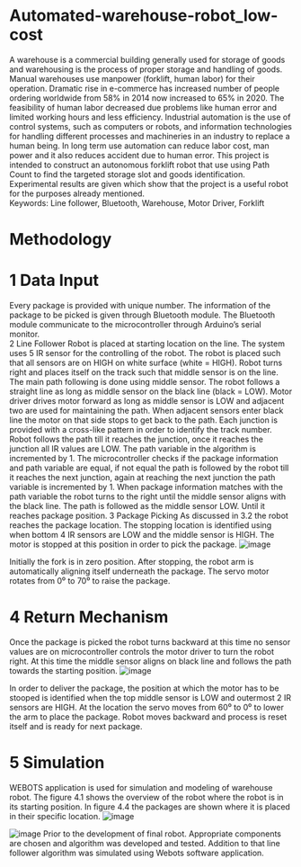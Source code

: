 # Automated-warehouse-robot_low-cost
A warehouse is a commercial building generally used for storage of goods and warehousing is the process of proper storage and handling of goods. Manual warehouses use manpower (forklift, human labor) for their operation. Dramatic rise in e-commerce has increased number of people ordering worldwide from 58% in 2014 now increased to 65% in 2020. The feasibility of human labor decreased due problems like human error and limited working hours and less efficiency. Industrial automation is the use of control systems, such as computers or robots, and information technologies for handling different processes and machineries in an industry to replace a human being. In long term use automation can reduce labor cost, man power and it also reduces accident due to human error. This project is intended to construct an autonomous forklift robot that use using Path Count to find the targeted storage slot and goods identification. Experimental results are given which show that the project is a useful robot for the purposes already mentioned.  
Keywords:  Line follower, Bluetooth, Warehouse, Motor Driver, Forklift  


# Methodology
# 1 Data Input
Every package is provided with unique number. The information of the package to be picked is given through Bluetooth module. The Bluetooth module communicate to the microcontroller through Arduino’s serial monitor.  
2 Line Follower
Robot is placed at starting location on the line. The system uses 5 IR sensor for the controlling of the robot. The robot is placed such that all sensors are on HIGH on white surface (white = HIGH). Robot turns right and places itself on the track such that middle sensor is on the line. The main path following is done using middle sensor. The robot follows a straight line as long as middle sensor on the black line (black = LOW). Motor driver drives motor forward as long as middle sensor is LOW and adjacent two are used for maintaining the path. When adjacent sensors enter black line the motor on that side stops to get back to the path. 
Each junction is provided with a cross-like pattern in order to identify the track number. Robot follows the path till it reaches the junction, once it reaches the junction all IR values are LOW. The path variable in the algorithm is incremented by 1. The microcontroller checks if the package information and path variable are equal, if not equal the path is followed by the robot till it reaches the next junction, again at reaching the next junction the path variable is incremented by 1. When package information matches with the path variable the robot turns to the right until the middle sensor aligns with the black line. The path is followed as the middle sensor LOW. Until it reaches package position.
3 Package Picking
As discussed in 3.2 the robot reaches the package location. The stopping location is identified using when bottom 4 IR sensors are LOW and the middle sensor is HIGH. The motor is stopped at this position in order to pick the package.
![image](https://user-images.githubusercontent.com/69912609/214695868-10dba072-ad13-413d-aa8b-7d64da87416f.png)
 
Initially the fork is in zero position. After stopping, the robot arm is automatically aligning itself underneath the package. The servo motor rotates from 0⁰ to 70⁰ to raise the package.
# 4 Return Mechanism
Once the package is picked the robot turns backward at this time no sensor values are on microcontroller controls the motor driver to turn the robot right. At this time the middle sensor aligns on black line and follows the path towards the starting position. 
![image](https://user-images.githubusercontent.com/69912609/214695827-d79cf857-a559-405d-8f80-9835d0550a9b.png)

In order to deliver the package, the position at which the motor has to be stooped is identified when the top middle sensor is LOW and outermost 2 IR sensors are HIGH. At the location the servo moves from 60⁰ to 0⁰ to lower the arm to place the package. Robot moves backward and process is reset itself and is ready for next package.
 
# 5 Simulation
WEBOTS application is used for simulation and modeling of warehouse robot. The figure 4.1 shows the overview of the robot where the robot is in its starting position. In figure 4.4 the packages are shown where it is placed in their specific location.
![image](https://user-images.githubusercontent.com/69912609/214695700-c29cadc0-1838-41bb-9361-8798c517c574.png)

![image](https://user-images.githubusercontent.com/69912609/214695621-df3694c3-1420-44f4-b9ae-71f53233bce0.png)
Prior to the development of final robot. Appropriate components are chosen and algorithm was developed and tested. Addition to that line follower algorithm was simulated using Webots software application.
